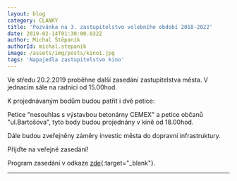 ```yaml
---
layout: blog
category: CLANKY
title: 'Pozvánka na 3. zastupitelstvo volebního období 2018-2022'
date: 2019-02-14T01:30:00.032Z
author: Michal Štěpaník
authorId: michal.stepanik
image: /assets/img/posts/kino1.jpg
tags: 'Napajedla zastupitelstvo kino'
---
```


Ve středu 20.2.2019 proběhne další zasedání zastupitelstva města. V jednacím sále na radnici od 15.00hod.


K projednávaným bodům budou patřit i dvě petice: 

Petice "nesouhlas s výstavbou betonárny CEMEX" a petice občanů "ul.Bartošova",
tyto body budou projednány v kině od 18.00hod.

Dále budou zveřejněny záměry investic města do dopravní infrastruktury.

Přijďte na veřejné zasedání! 



Program zasedání v odkaze [zde](http://www.napajedla.cz/urednideska/1594/ZM%20pozv%C3%A1nka%2020.02.2019.pdf){:target="_blank"}.

 



---
